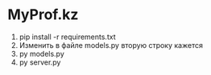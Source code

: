 # MyProf.kz

1.  pip install -r requirements.txt
2.  Изменить в файле models.py вторую строку кажется
3.  py models.py
4.  py server.py
